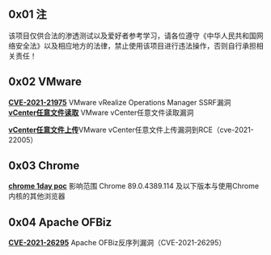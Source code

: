 ## 0x01 注
该项目仅供合法的渗透测试以及爱好者参考学习，请各位遵守《中华人民共和国网络安全法》以及相应地方的法律，禁止使用该项目进行违法操作，否则自行承担相关责任！

## 0x02 VMware
[**CVE-2021-21975**](https://github.com/TheTh1nk3r/exp_hub/tree/main/VMware) VMware vRealize Operations Manager SSRF漏洞  
[**vCenter任意文件读取**](https://github.com/TheTh1nk3r/exp_hub/tree/main/VMware) VMware vCenter任意文件读取漏洞 

[**vCenter任意文件上传**](https://github.com/TheTh1nk3r/exp_hub/blob/main/VMware/cve-2021-22005.py)VMware vCenter任意文件上传漏洞到RCE（cve-2021-22005）

## 0x03 Chrome
[**chrome 1day poc**](https://github.com/TheTh1nk3r/exp_hub/tree/main/chrome-0day) 影响范围 Chrome 89.0.4389.114 及以下版本与使用Chrome内核的其他浏览器

## 0x04 Apache OFBiz
[**CVE-2021-26295**](https://github.com/TheTh1nk3r/exp_hub/tree/main/Apache%20OFBiz) Apache OFBiz反序列漏洞（CVE-2021-26295）



















